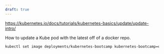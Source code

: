 ```yaml
---
draft: true
---
```

https://kubernetes.io/docs/tutorials/kubernetes-basics/update/update-intro/

How to update a Kube pod with the latest off of a docker repo.

```bash
kubectl set image deployments/kubernetes-bootcamp kubernetes-bootcamp=docker.io/jocatalin/kubernetes-bootcamp:v2
```
